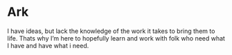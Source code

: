 # Ark
I have ideas, but lack the knowledge of the work it takes to bring them to life.  Thats why I’m here to hopefully learn and work with folk who need what I have and have what i need.
